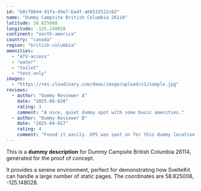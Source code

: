 ```yaml
---
id: "b8cf8644-91fa-49e7-ba4f-a66532522c62"
name: "Dummy Campsite British Columbia 26114"
latitude: 58.825008
longitude: -125.148028
continent: "north-america"
country: "canada"
region: "british-columbia"
amenities:
  - "ATV-access"
  - "water"
  - "toilet"
  - "tent-only"
images:
  - "https://res.cloudinary.com/demo/image/upload/v1/sample.jpg"
reviews:
  - author: "Dummy Reviewer A"
    date: "2025-08-020"
    rating: 3
    comment: "A nice, quiet dummy spot with some basic amenities."
  - author: "Dummy Reviewer B"
    date: "2025-04-027"
    rating: 4
    comment: "Found it easily. GPS was spot on for this dummy location."
---
```


This is a **dummy description** for Dummy Campsite British Columbia 26114, generated for the proof of concept.

It provides a serene environment, perfect for demonstrating how SvelteKit can handle a large number of static pages. The coordinates are 58.825008, -125.148028.
